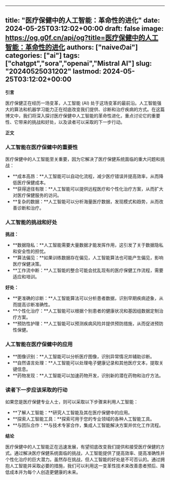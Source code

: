 
---
title: "医疗保健中的人工智能：革命性的进化"
date: 2024-05-25T03:12:02+00:00
draft: false
image: https://og.g0f.cn/api/og?title=医疗保健中的人工智能：革命性的进化
authors: ["naiveのai"]
categories: ["ai"]
tags: ["chatgpt","sora","openai","Mistral AI"]
slug: "20240525031202"
lastmod: 2024-05-25T03:12:02+00:00
---
**引言**

医疗保健正在经历一场变革，人工智能 (AI) 处于这场变革的最前沿。人工智能强大的算法和机器学习能力正在彻底改变我们提供、诊断和治疗疾病的方式。在这篇博文中，我们将深入探讨医疗保健中人工智能的革命性进化，重点讨论它的重要性、它带来的挑战和好处，以及读者可以采取的下一步行动。

**正文**

### 人工智能在医疗保健中的重要性

医疗保健中的人工智能至关重要，因为它解决了医疗保健系统面临的重大问题和挑战：

- **成本高昂：**人工智能可以自动化流程，减少医疗错误并提高效率，从而降低医疗保健成本。
- **获得途径有限：**人工智能可以提供远程医疗和个性化治疗方案，从而扩大对医疗保健服务的访问。
- **复杂的数据：**人工智能可以分析海量医疗数据，发现模式和趋势，从而改善诊断和治疗。

### 人工智能的挑战和好处

**挑战：**

- **数据隐私：**人工智能需要大量数据才能发挥作用，这引发了关于数据隐私和安全性的担忧。
- **算法偏见：**如果训练数据存在偏见，人工智能算法也可能产生偏见，影响医疗保健决策。
- **工作流中断：**人工智能的整合可能会扰乱现有的医疗保健工作流程，需要适应和培训。

**好处：**

- **更准确的诊断：**人工智能算法可以分析患者数据，识别早期疾病迹象，从而提高诊断准确性。
- **个性化治疗：**人工智能可以根据个别患者的健康状况和基因组数据定制治疗方案。
- **预防性护理：**人工智能可以预测疾病风险并提供预防措施，从而促进预防性保健。

### 人工智能在医疗保健中的应用

- **图像识别：**人工智能可以分析医疗图像，识别异常情况并辅助诊断。
- **自然语言处理：**人工智能可以处理电子健康记录和其他医疗文本，提取关键信息。
- **药物发现：**人工智能可以加速药物开发，识别新的潜在药物和治疗方法。

### 读者下一步应该采取的行动

如果您是医疗保健专业人士，则可以采取以下步骤来利用人工智能：

- **了解人工智能：**研究人工智能及其在医疗保健中的应用。
- **探索人工智能工具：**探索可用于您的专业领域的各种人工智能工具。
- **与团队合作：**与技术专家合作，集成人工智能解决方案并优化工作流程。

**结论**

医疗保健中的人工智能正在迅速发展，有望彻底改变我们提供和接受医疗保健的方式。通过解决医疗保健系统面临的挑战，人工智能提供了提高效率、提高准确性并个性化治疗的巨大潜力。虽然存在挑战，但人工智能的好处是不可否认的。通过拥抱人工智能并采取必要的措施，我们可以利用这一变革性技术来改善患者预后、降低成本并为每个人创造更健康的未来。